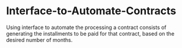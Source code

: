 # Interface-to-Automate-Contracts
Using interface to automate the processing a contract consists of generating the installments to be paid for that contract, based on the desired number of months.
